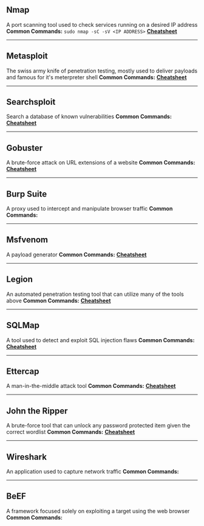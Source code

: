 ## Nmap
A port scanning tool used to check services running on a desired IP address
**Common Commands:**
`sudo nmap -sC -sV <IP ADDRESS>` 
**[Cheatsheet](https://www.stationx.net/nmap-cheat-sheet/)**


---
## Metasploit
The swiss army knife of penetration testing, mostly used to deliver payloads and famous for it's meterpreter shell
**Common Commands:**
**[Cheatsheet](https://www.comparitech.com/net-admin/metasploit-cheat-sheet/)**



---
## Searchsploit
Search a database of known vulnerabilities 
**Common Commands:**
**[Cheatsheet](https://book.hacktricks.xyz/search-exploits)**



---
## Gobuster
A brute-force attack on URL extensions of a website
**Common Commands:**
**[Cheatsheet](https://3os.org/penetration-testing/cheatsheets/gobuster-cheatsheet/)**


---
## Burp Suite
A proxy used to intercept and manipulate browser traffic
**Common Commands:**

---
## Msfvenom
A payload generator
**Common Commands:**
**[Cheatsheet](https://book.hacktricks.xyz/shells/shells/msfvenom)**


---
## Legion
An automated penetration testing tool that can utilize many of the tools above
**Common Commands:**
**[Cheatsheet](https://github.com/carlospolop/legion)**


---
## SQLMap
A tool used to detect and exploit SQL injection flaws
**Common Commands:**
**[Cheatsheet](https://thedarksource.com/sqlmap-cheat-sheet/)**


---
## Ettercap
A man-in-the-middle attack tool
**Common Commands:**
**[Cheatsheet](https://www.mankier.com/8/ettercap)**


---
## John the Ripper
A brute-force tool that can unlock any password protected item given the correct wordlist
**Common Commands:**
**[Cheatsheet](https://countuponsecurity.files.wordpress.com/2016/09/jtr-cheat-sheet.pdf)**


---
## Wireshark
An application used to capture network traffic 
**Common Commands:**

---

## BeEF
A framework focused solely on exploiting a target using the web browser
**Common Commands:**



